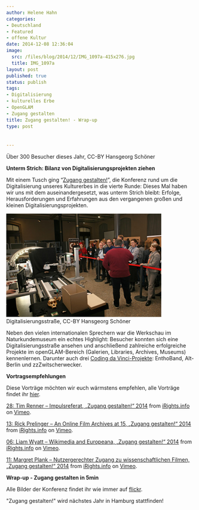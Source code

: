 ```yaml
---
author: Helene Hahn
categories:
- Deutschland
- Featured
- offene Kultur
date: 2014-12-08 12:36:04
image:
  src: /files/blog/2014/12/IMG_1097a-415x276.jpg
  title: IMG_1097a
layout: post
published: true
status: publish
tags:
- Digitalisierung
- kulturelles Erbe
- OpenGLAM
- Zugang gestalten
title: Zugang gestalten! - Wrap-up
type: post


---
```


 Über 300 Besucher dieses Jahr, CC-BY Hansgeorg Schöner

**Unterm Strich: Bilanz von Digitalisierungsprojekten ziehen**

Mit einem Tusch ging “[Zugang gestalten!](http://www.zugang-gestalten.de)”, die Konferenz rund um die Digitalisierung unseres Kulturerbes in die vierte Runde: Dieses Mal haben wir uns mit dem auseinandergesetzt, was unterm Strich bleibt: Erfolge, Herausforderungen und Erfahrungen aus den vergangenen großen und kleinen Digitalisierungsprojekten.

![IMG_1594a](/files/blog/2014/12/IMG_1594a-415x276.jpg) Digitalisierungsstraße, CC-BY Hansgeorg Schöner

Neben den vielen internationalen Sprechern war die Werkschau im Naturkundemuseum ein echtes Highlight: Besucher konnten sich eine Digitalisierungsstraße ansehen und anschließend zahlreiche erfolgreiche Projekte im openGLAM-Bereich (Galerien, Libraries, Archives, Museums) kennenlernen. Darunter auch drei [Coding da Vinci-Projekte](http://codingdavinci.de/projekte/): EnthoBand, Alt-Berlin und zzZwitscherwecker.

**Vortragsempfehlungen**

Diese Vorträge möchten wir euch wärmstens empfehlen, alle Vorträge findet ihr [hier](http://www.zugang-gestalten.de/dokumentation/dokumentation-2014/videodokumentation/).

[28: Tim Renner – Impulsreferat, „Zugang gestalten!“ 2014](http://vimeo.com/112825459) from [iRights.info](http://vimeo.com/irightsinfo) on [Vimeo](https://vimeo.com).

[13: Rick Prelinger – An Online Film Archives at 15, „Zugang gestalten!“ 2014](http://vimeo.com/112799189) from [iRights.info](http://vimeo.com/irightsinfo) on [Vimeo](https://vimeo.com).

[06: Liam Wyatt – Wikimedia and Europeana, „Zugang gestalten!“ 2014](http://vimeo.com/112799188) from [iRights.info](http://vimeo.com/irightsinfo) on [Vimeo](https://vimeo.com).

[11: Margret Plank – Nutzergerechter Zugang zu wissenschaftlichen Filmen, „Zugang gestalten!“ 2014](http://vimeo.com/112508961) from [iRights.info](http://vimeo.com/irightsinfo) on [Vimeo](https://vimeo.com).

**Wrap-up - Zugang gestalten in 5min**

Alle Bilder der Konferenz findet ihr wie immer auf [flickr](https://www.flickr.com/photos/okfde/sets).

"Zugang gestalten!" wird nächstes Jahr in Hamburg stattfinden!